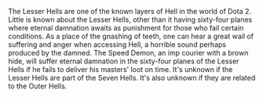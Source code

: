 The Lesser Hells are one of the known layers of Hell in the world of Dota 2.
Little is known about the Lesser Hells, other than it having sixty-four planes where eternal damnation awaits as punishment for those who fail certain conditions.
As a place of the gnashing of teeth, one can hear a great wail of suffering and anger when accessing Hell, a horrible sound perhaps produced by the damned.
The Speed Demon, an imp courier with a brown hide, will suffer eternal damnation in the sixty-four planes of the Lesser Hells if he fails to deliver his masters' loot on time.
It's unknown if the Lesser Hells are part of the Seven Hells. It's also unknown if they are related to the Outer Hells.
